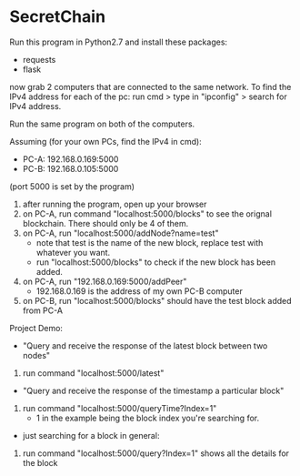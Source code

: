 # SecretChain

Run this program in Python2.7 and install these packages:
- requests
- flask

now grab 2 computers that are connected to the same network.
To find the IPv4 address for each of the pc: run cmd > type in "ipconfig" > search for IPv4 address.

Run the same program on both of the computers.

Assuming (for your own PCs, find the IPv4 in cmd):
- PC-A: 192.168.0.169:5000
- PC-B: 192.168.0.105:5000

(port 5000 is set by the program)

1. after running the program, open up your browser
2. on PC-A, run command "localhost:5000/blocks" to see the orignal blockchain. There should only be 4 of them.
3. on PC-A, run "localhost:5000/addNode?name=test"
    - note that test is the name of the new block, replace test with whatever you want.
    - run "localhost:5000/blocks" to check if the new block has been added.
4. on PC-A, run "192.168.0.169:5000/addPeer"
    - 192.168.0.169 is the address of my own PC-B computer
5. on PC-B, run "localhost:5000/blocks" should have the test block added from PC-A


Project Demo:
- "Query and receive the response of the latest block between two nodes"
1. run command "localhost:5000/latest"

- "Query and receive the response of the timestamp a particular block"
1. run command "localhost:5000/queryTime?Index=1"
    - 1 in the example being the block index you're searching for.
    
- just searching for a block in general:
1. run command "localhost:5000/query?Index=1"
    shows all the details for the block
